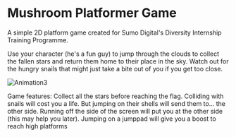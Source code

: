 # Mushroom Platformer Game

A simple 2D platform game created for Sumo Digital's Diversity Internship Training Programme. 

Use your character (he's a fun guy) to jump through the clouds to collect the fallen stars and return them home to their place in the sky. Watch out for the hungry snails that might just take a bite out of you if you get too close. 

![Animation3](https://user-images.githubusercontent.com/67464240/197212174-7c60a859-4853-4a01-af37-296b643cb0ed.gif)

Game features:
Collect all the stars before reaching the flag.
Colliding with snails will cost you a life. But jumping on their shells will send them to... the other side.
Running off the side of the screen will put you at the other side (this may help you later).
Jumping on a jumppad will give you a boost to reach high platforms

